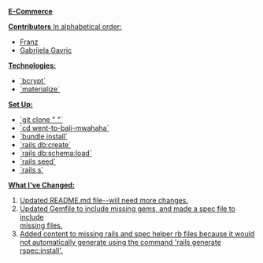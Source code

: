 **<u>E-Commerce<u>**

**Contributors**
In alphabetical order:
<ul>
  <li>Franz</li>
  <li>Gabrijela Gavric</li>
</ul>

**Technologies:**
<ul>
  <li>`bcrypt`</li>
  <li>`materialize`</li>
</ul>

**Set Up:**
<ul>
  <li>`git clone " "`</li>
  <li>`cd went-to-bali-mwahaha`</li>
  <li>`bundle install`</li>
  <li>`rails db:create`</li>
  <li>`rails db:schema:load`</li>
  <li>`rails seed`</li>
  <li>`rails s`</li>
</ul>

**What I've Changed:**
1) Updated README.md file--will need more changes.
2) Updated Gemfile to include missing gems, and made a spec file to include<br>
missing files.
3) Added content to missing rails and spec helper rb files because it would <br>
not automatically generate using the command 'rails generate rspec:install'.
